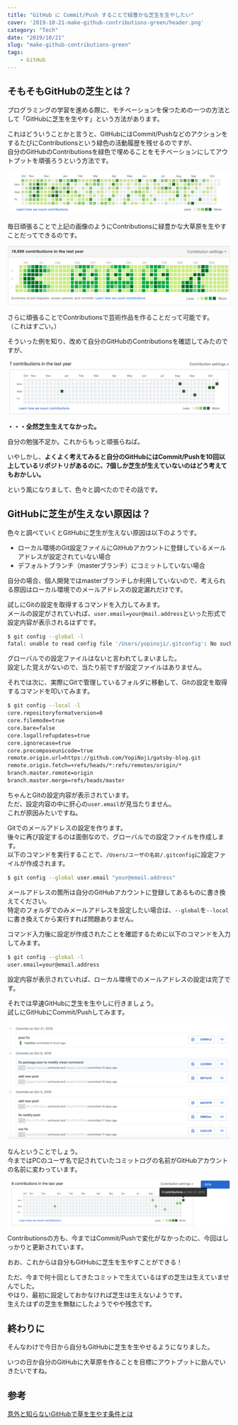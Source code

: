 ```yaml
---
title: "GitHub に Commit/Push することで緑豊かな芝生を生やしたい"
cover: '2019-10-21-make-github-contributions-green/header.png'
category: "Tech"
date: "2019/10/21"
slug: "make-github-contributions-green"
tags:
    - GitHub
---
```


## そもそもGitHubの芝生とは？

プログラミングの学習を進める際に、モチベーションを保つための一つの方法として「GitHubに芝生を生やす」という方法があります。  

これはどういうことかと言うと、GitHubにはCommit/PushなどのアクションをするたびにContributionsという緑色の活動履歴を残せるのですが、  
自分のGitHubのContributionsを緑色で埋めることをモチベーションにしてアウトプットを頑張ろうという方法です。

![github-many-contributions-example](./github-many-contributions-example.png)

毎日頑張ることで上記の画像のようにContributionsに緑豊かな大草原を生やすことだってできるのです。

![github-contributions-art-example](./github-contributions-art-example.png)

さらに頑張ることでContributionsで芸術作品を作ることだって可能です。  
（これはすごい。）

そういった例を知り、改めて自分のGitHubのContributionsを確認してみたのですが、 

![github-my-contributions](./github-my-contributions.png)

**・・・全然芝生生えてなかった。**

自分の勉強不足か。これからもっと頑張らねば。

いやしかし、**よくよく考えてみると自分のGitHubにはCommit/Pushを10回以上しているリポジトリがあるのに、7個しか芝生が生えていないのはどう考えてもおかしい。**

という風になりまして、色々と調べたのでその話です。

## GitHubに芝生が生えない原因は？

色々と調べていくとGitHubに芝生が生えない原因は以下のようです。

- ローカル環境のGit設定ファイルにGitHubアカウントに登録しているメールアドレスが設定されていない場合
- デフォルトブランチ（masterブランチ）にコミットしていない場合

自分の場合、個人開発ではmasterブランチしか利用していないので、考えられる原因はローカル環境でのメールアドレスの設定漏れだけです。

試しにGitの設定を取得するコマンドを入力してみます。  
メールの設定がされていれば、`user.email=your@mail.address`といった形式で設定内容が表示されるはずです。

```bash
$ git config --global -l
fatal: unable to read config file '/Users/yopinoji/.gitconfig': No such file or directory

```

グローバルでの設定ファイルはないと言われてしまいました。  
設定した覚えがないので、当たり前ですが設定ファイルはありません。

それでは次に、実際にGitで管理しているフォルダに移動して、Gitの設定を取得するコマンドを叩いてみます。

```bash
$ git config --local -l
core.repositoryformatversion=0
core.filemode=true
core.bare=false
core.logallrefupdates=true
core.ignorecase=true
core.precomposeunicode=true
remote.origin.url=https://github.com/YopiNoji/gatsby-blog.git
remote.origin.fetch=+refs/heads/*:refs/remotes/origin/*
branch.master.remote=origin
branch.master.merge=refs/heads/master
```

ちゃんとGitの設定内容が表示されています。  
ただ、設定内容の中に肝心の`user.email`が見当たりません。  
これが原因みたいですね。

Gitでのメールアドレスの設定を作ります。  
後々に再び設定するのは面倒なので、グローバルでの設定ファイルを作成します。  
以下のコマンドを実行することで、`/Users/ユーザの名前/.gitconfig`に設定ファイルが作成されます。

```bash
$ git config --global user.email "your@email.address"
```

メールアドレスの箇所は自分のGitHubアカウントに登録してあるものに書き換えてください。  
特定のフォルダでのみメールアドレスを設定したい場合は、`--global`を`--local`に書き換えてから実行すれば問題ありません。

コマンド入力後に設定が作成されたことを確認するために以下のコマンドを入力してみます。

```bash
$ git config --global -l
user.email=your@email.address
```

設定内容が表示されていれば、ローカル環境でのメールアドレスの設定は完了です。

それでは早速GitHubに芝生を生やしに行きましょう。  
試しにGitHubにCommit/Pushしてみます。

![after-fix-setting-github-commit-log](./after-fix-setting-github-commit-log.png)

なんということでしょう。  
今まではPCのユーザ名で記されていたコミットログの名前がGitHubアカウントの名前に変わっています。

![after-fix-setting-github-contributions](./after-fix-setting-github-contributions.png)

Contributionsの方も、今まではCommit/Pushで変化がなかったのに、今回はしっかりと更新されています。

おお、これからは自分もGitHubに芝生を生やすことができる！

ただ、今まで何十回としてきたコミットで生えているはずの芝生は生えていませんでした。  
やはり、最初に設定しておかなければ芝生は生えないようです。  
生えたはずの芝生を無駄にしたようでやや残念です。


## 終わりに

そんなわけで今日から自分もGitHubに芝生を生やせるようになりました。

いつの日か自分のGitHubに大草原を作ることを目標にアウトプットに励んでいきたいですね。

## 参考

[意外と知らないGitHubで草を生やす条件とは](https://findy-code.io/engineer-lab/github-contributions-rule)
